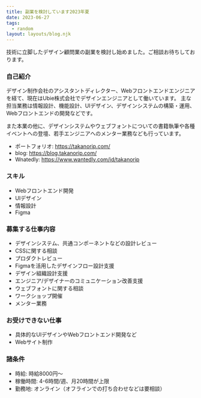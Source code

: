 ```yaml
---
title: 副業を検討しています2023年夏
date: 2023-06-27
tags:
  - random
layout: layouts/blog.njk
---
```


技術に立脚したデザイン顧問業の副業を検討し始めました。ご相談お待ちしております。

### 自己紹介

デザイン制作会社のアシスタントディレクター、Webフロントエンドエンジニアを経て、現在はUbie株式会社でデザインエンジニアとして働いています。
主な担当業務は情報設計、機能設計、UIデザイン、デザインシステムの構築・運用、Webフロントエンドの開発などです。

また本業の他に、デザインシステムやウェブフォントについての書籍執筆や各種イベントへの登壇、若手エンジニアへのメンター業務なども行っています。

- ポートフォリオ: https://takanorip.com/
- blog: https://blog.takanorip.com/
- Wnatedly: https://www.wantedly.com/id/takanorip

### スキル

- Webフロントエンド開発
- UIデザイン
- 情報設計
- Figma

### 募集する仕事内容

- デザインシステム、共通コンポーネントなどの設計レビュー
- CSSに関する相談
- プロダクトレビュー
- Figmaを活用したデザインフロー設計支援
- デザイン組織設計支援
- エンジニア/デザイナーのコミュニケーション改善支援
- ウェブフォントに関する相談
- ワークショップ開催
- メンター業務

### お受けできない仕事

- 具体的なUIデザインやWebフロントエンド開発など
- Webサイト制作

### 諸条件

- 時給: 時給8000円〜
- 稼働時間: 4-6時間/週、月20時間が上限
- 勤務地: オンライン（オフラインでの打ち合わせなどは要相談）
